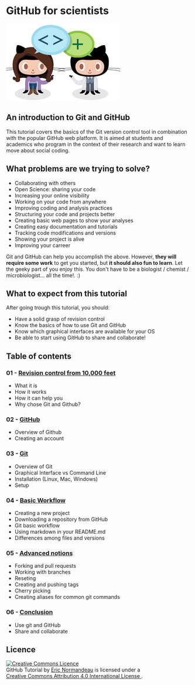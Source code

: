 # GitHub for scientists

![be social](images/be-social.gif)

## An introduction to Git and GitHub
This tutorial covers the basics of the Git version control tool in combination with the popular GitHub web platform. It is aimed at students and academics who program in the context of their research and want to learn move about social coding.

## What problems are we trying to solve?
- Collaborating with others
- Open Science: sharing your code
- Increasing your online visibility
- Working on your code from anywhere
- Improving coding and analysis practices
- Structuring your code and projects better
- Creating basic web pages to show your analyses
- Creating easy documentation and tutorials
- Tracking code modifications and versions
- Showing your project is alive
- Improving your carreer

Git and GitHub can help you accomplish the above. However, **they will require
some work** to get you started, but **it should also fun to learn**. Let the
geeky part of you enjoy this. You don't have to be a biologist / chemist /
microbiologist... all the time!. :)

## What to expect from this tutorial
After going trough this tutorial, you should:
- Have a solid grasp of revision control
- Know the basics of how to use Git and GitHub
- Know which graphical interfaces are available for your OS
- Be able to start using GitHub to share and collaborate!

## Table of contents

### 01 - [Revision control from 10,000 feet](files/01_revision_control.md)
- What it is
- How it works
- How it can help you
- Why chose Git and Github?

### 02 - [GitHub](files/02_github.md)
- Overview of Github
- Creating an account

### 03 - [Git](files/03_git.md)
- Overview of Git
- Graphical Interface vs Command Line
- Installation (Linux, Mac, Windows)
- Setup

### 04 - [Basic Workflow](files/04_basic_workflow.md)
- Creating a new project
- Downloading a repository from GitHub
- Git basic workflow
- Using markdown in your README.md
- Differences among files and versions

### 05 - [Advanced notions](files/05_advanced_notions.md)
- Forking and pull requests
- Working with branches
- Reseting
- Creating and pushing tags
- Cherry picking
- Creating aliases for common git commands

### 06 - [Conclusion](files/06_conclusion.md)
- Use git and GitHub
- Share and collaborate

## Licence
<a rel="license" href="http://creativecommons.org/licenses/by/4.0/"><img
  alt="Creative Commons Licence" style="border-width:0"
  src="https://i.creativecommons.org/l/by/4.0/88x31.png" /></a><br/><span
  xmlns:dct="http://purl.org/dc/terms/" href="http://purl.org/dc/dcmitype/Text"
  property="dct:title" rel="dct:type">GitHub Tutorial</span> by <a
  xmlns:cc="http://creativecommons.org/ns#"
  href="https://github.com/enormandeau/github_tutorial"
  property="cc:attributionName" rel="cc:attributionURL">Eric Normandeau</a> is
  licensed under a <br/><a rel="license"
  href="http://creativecommons.org/licenses/by/4.0/">Creative Commons Attribution
  4.0 International License
  </a>.

